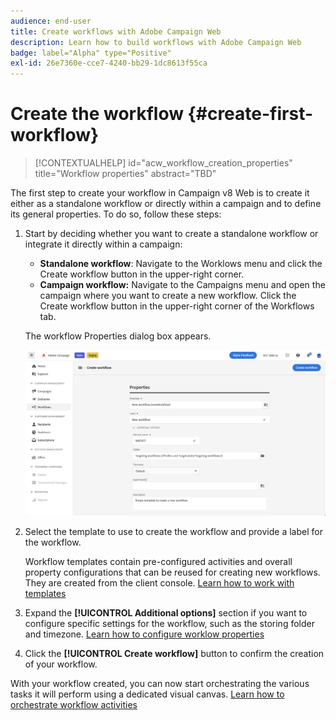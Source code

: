 ```yaml
---
audience: end-user
title: Create workflows with Adobe Campaign Web
description: Learn how to build workflows with Adobe Campaign Web
badge: label="Alpha" type="Positive"
exl-id: 26e7360e-cce7-4240-bb29-1dc8613f55ca
---
```


# Create the workflow {#create-first-workflow}

>[!CONTEXTUALHELP]
>id="acw_workflow_creation_properties"
>title="Workflow properties"
>abstract="TBD"

The first step to create your workflow in Campaign v8 Web is to create it either as a standalone workflow or directly within a campaign and to define its general properties. To do so, follow these steps:

1. Start by deciding whether you want to create a standalone workflow or integrate it directly within a campaign:

    * **Standalone workflow**: Navigate to the Worklows menu and click the Create workflow button in the upper-right corner.
    * **Campaign workflow:** Navigate to the Campaigns menu and open the campaign where you want to create a new workflow. Click the Create workflow button in the upper-right corner of the Workflows tab.

    The workflow Properties dialog box appears.

    ![](assets/workflow-create.png)

1. Select the template to use to create the workflow and provide a label for the workflow.

    Workflow templates contain pre-configured activities and overall property configurations that can be reused for creating new workflows. They are created from the client console. [Learn how to work with templates](https://experienceleague.adobe.com/docs/campaign/automation/workflows/introduction/build-a-workflow.html#workflow-templates)

1. Expand the **[!UICONTROL Additional options]** section if you want to configure specific settings for the workflow, such as the storing folder and timezone. [Learn how to configure worklow properties](workflow-settings.md)

1. Click the **[!UICONTROL Create workflow]** button to confirm the creation of your workflow.

With your workflow created, you can now start orchestrating the various tasks it will perform using a dedicated visual canvas. [Learn how to orchestrate workflow activities](orchestrate-activities.md)
